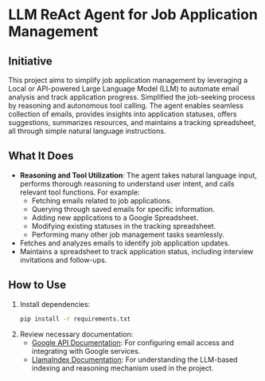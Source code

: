 # LLM ReAct Agent for Job Application Management

## Initiative

This project aims to simplify job application management by leveraging a Local or API-powered Large Language Model (LLM) to automate email analysis and track application progress. Simplified the job-seeking process by reasoning and autonomous tool calling. The agent enables seamless collection of emails, provides insights into application statuses, offers suggestions, summarizes resources, and maintains a tracking spreadsheet, all through simple natural language instructions.

## What It Does

- **Reasoning and Tool Utilization**: The agent takes natural language input, performs thorough reasoning to understand user intent, and calls relevant tool functions. For example:
  - Fetching emails related to job applications.
  - Querying through saved emails for specific information.
  - Adding new applications to a Google Spreadsheet.
  - Modifying existing statuses in the tracking spreadsheet.
  - Performing many other job management tasks seamlessly.
- Fetches and analyzes emails to identify job application updates.
- Maintains a spreadsheet to track application status, including interview invitations and follow-ups.

## How to Use

1. Install dependencies:
   ```bash
   pip install -r requirements.txt
   ```
2. Review necessary documentation:
   - [Google API Documentation](https://developers.google.com/gmail/api): For configuring email access and integrating with Google services.
   - [LlamaIndex Documentation](https://llamaindex.ai/docs): For understanding the LLM-based indexing and reasoning mechanism used in the project.


